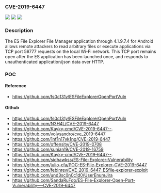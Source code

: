### [CVE-2019-6447](https://cve.mitre.org/cgi-bin/cvename.cgi?name=CVE-2019-6447)
![](https://img.shields.io/static/v1?label=Product&message=n%2Fa&color=blue)
![](https://img.shields.io/static/v1?label=Version&message=n%2Fa&color=blue)
![](https://img.shields.io/static/v1?label=Vulnerability&message=n%2Fa&color=brighgreen)

### Description

The ES File Explorer File Manager application through 4.1.9.7.4 for Android allows remote attackers to read arbitrary files or execute applications via TCP port 59777 requests on the local Wi-Fi network. This TCP port remains open after the ES application has been launched once, and responds to unauthenticated application/json data over HTTP.

### POC

#### Reference
- https://github.com/fs0c131y/ESFileExplorerOpenPortVuln

#### Github
- https://github.com/fs0c131y/ESFileExplorerOpenPortVuln
- https://github.com/N3H4L/CVE-2019-6447
- https://github.com/Kayky-cmd/CVE-2019-6447--.
- https://github.com/volysandro/cve_2019-6447
- https://github.com/1nf1n17yk1ng/CVE-2019-6447
- https://github.com/offensity/CVE-2019-0708
- https://github.com/sunian19/CVE-2019-16759
- https://github.com/Kayky-cmd/CVE-2019-6447--.
- https://github.com/sidhawkss/ES-File-Explorer-Vulnerability
- https://github.com/julio-cfa/POC-ES-File-Explorer-CVE-2019-6447
- https://github.com/febinrev/CVE-2019-6447-ESfile-explorer-exploit
- https://github.com/und3sc0n0c1d0/UserEnumJira
- https://github.com/SandaRuFdo/ES-File-Explorer-Open-Port-Vulnerability---CVE-2019-6447

